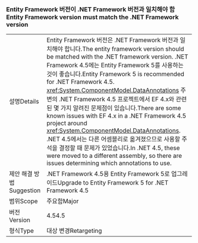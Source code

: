 ### <a name="entity-framework-version-must-match-the-net-framework-version"></a><span data-ttu-id="26202-101">Entity Framework 버전이 .NET Framework 버전과 일치해야 함</span><span class="sxs-lookup"><span data-stu-id="26202-101">Entity Framework version must match the .NET Framework version</span></span>

|   |   |
|---|---|
|<span data-ttu-id="26202-102">설명</span><span class="sxs-lookup"><span data-stu-id="26202-102">Details</span></span>|<span data-ttu-id="26202-103">Entity Framework 버전은 .NET Framework 버전과 일치해야 합니다.</span><span class="sxs-lookup"><span data-stu-id="26202-103">The entity framework version should be matched with the .NET framework version.</span></span> <span data-ttu-id="26202-104">.NET Framework 4.5에는 Entity Framework 5를 사용하는 것이 좋습니다.</span><span class="sxs-lookup"><span data-stu-id="26202-104">Entity Framework 5 is recommended for .NET Framework 4.5.</span></span> <span data-ttu-id="26202-105"><xref:System.ComponentModel.DataAnnotations> 주변의 .NET Framework 4.5 프로젝트에서 EF 4.x와 관련된 몇 가지 알려진 문제점이 있습니다.</span><span class="sxs-lookup"><span data-stu-id="26202-105">There are some known issues with EF 4.x in a .NET Framework 4.5 project around <xref:System.ComponentModel.DataAnnotations>.</span></span> <span data-ttu-id="26202-106">.NET 4.5에서는 다른 어셈블리로 옮겨졌으므로 사용할 주석을 결정할 때 문제가 있었습니다.</span><span class="sxs-lookup"><span data-stu-id="26202-106">In .NET 4.5, these were moved to a different assembly, so there are issues determining which annotations to use.</span></span>|
|<span data-ttu-id="26202-107">제안 해결 방법</span><span class="sxs-lookup"><span data-stu-id="26202-107">Suggestion</span></span>|<span data-ttu-id="26202-108">.NET Framework 4.5용 Entity Framework 5로 업그레이드</span><span class="sxs-lookup"><span data-stu-id="26202-108">Upgrade to Entity Framework 5 for .NET Framework 4.5</span></span>|
|<span data-ttu-id="26202-109">범위</span><span class="sxs-lookup"><span data-stu-id="26202-109">Scope</span></span>|<span data-ttu-id="26202-110">주요함</span><span class="sxs-lookup"><span data-stu-id="26202-110">Major</span></span>|
|<span data-ttu-id="26202-111">버전</span><span class="sxs-lookup"><span data-stu-id="26202-111">Version</span></span>|<span data-ttu-id="26202-112">4.5</span><span class="sxs-lookup"><span data-stu-id="26202-112">4.5</span></span>|
|<span data-ttu-id="26202-113">형식</span><span class="sxs-lookup"><span data-stu-id="26202-113">Type</span></span>|<span data-ttu-id="26202-114">대상 변경</span><span class="sxs-lookup"><span data-stu-id="26202-114">Retargeting</span></span>|

